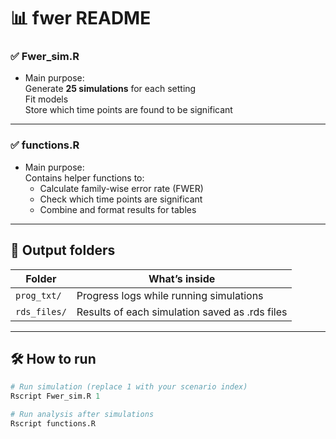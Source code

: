 # 📊 fwer README

### ✅ **Fwer_sim.R**
- Main purpose:  
  Generate **25 simulations** for each setting  
  Fit models  
  Store which time points are found to be significant

---

### ✅ **functions.R**
- Main purpose:  
  Contains helper functions to:
  - Calculate family-wise error rate (FWER)
  - Check which time points are significant
  - Combine and format results for tables

---

## 📂 Output folders
| Folder         | What’s inside                                    |
|----------------|--------------------------------------------------|
| `prog_txt/`    | Progress logs while running simulations         |
| `rds_files/`   | Results of each simulation saved as .rds files  |

---

## 🛠 How to run
```r
# Run simulation (replace 1 with your scenario index)
Rscript Fwer_sim.R 1

# Run analysis after simulations
Rscript functions.R


 
